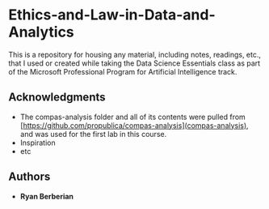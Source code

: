 # Ethics-and-Law-in-Data-and-Analytics
This is a repository for housing any material,  including notes, readings, etc., that I used or created while taking the Data Science Essentials class as part of the Microsoft Professional Program for Artificial Intelligence track.


## Acknowledgments

* The compas-analysis folder and all of its contents were pulled from [https://github.com/propublica/compas-analysis](compas-analysis), and was used for the first lab in this course.
* Inspiration
* etc

## Authors

* **Ryan Berberian**
